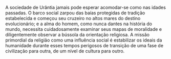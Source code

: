 ﻿A sociedade de Urântia jamais pode esperar acomodar-se como nas idades passadas. O barco social zarpou das baías protegidas de tradição estabelecida e começou seu cruzeiro no altos mares do destino evolucionário; e a alma do homem, como nunca dantes na história do mundo, necessita cuidadosamente examinar seus mapas de moralidade e diligentemente observar a bússola da orientação religiosa. A missão primordial da religião como uma influência social é estabilizar os ideais da humanidade durante esses tempos perigosos de transição de uma fase de civilização para outra, de um nível de cultura para outro.
